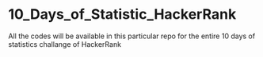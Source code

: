# 10_Days_of_Statistic_HackerRank
All the codes will be available in this particular repo for the entire 10 days of statistics challange of HackerRank
